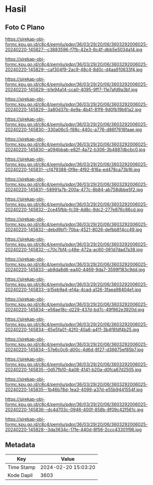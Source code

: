 # Hasil

## Foto C Plano

https://sirekap-obj-formc.kpu.go.id/c8c4/pemilu/pdpr/36/03/29/20/06/3603292006025-20240220-145827--c3883596-f7fb-42e3-8c4f-dbb5e5034a14.jpg

https://sirekap-obj-formc.kpu.go.id/c8c4/pemilu/pdpr/36/03/29/20/06/3603292006025-20240220-145829--caf304f9-2ac9-48c4-8d0c-d4aa910633f4.jpg

https://sirekap-obj-formc.kpu.go.id/c8c4/pemilu/pdpr/36/03/29/20/06/3603292006025-20240220-145829--b1e94a14-cca0-4095-9ff7-11e7afd9a3bf.jpg

https://sirekap-obj-formc.kpu.go.id/c8c4/pemilu/pdpr/36/03/29/20/06/3603292006025-20240220-145829--3a80d37b-4e9a-4b41-81f8-9d0fb19b61a2.jpg

https://sirekap-obj-formc.kpu.go.id/c8c4/pemilu/pdpr/36/03/29/20/06/3603292006025-20240220-145830--330a06c5-f88c-440c-a776-d86f7616faae.jpg

https://sirekap-obj-formc.kpu.go.id/c8c4/pemilu/pdpr/36/03/29/20/06/3603292006025-20240220-145830--a094bbab-e82f-4a72-b306-3b4887dbcbc0.jpg

https://sirekap-obj-formc.kpu.go.id/c8c4/pemilu/pdpr/36/03/29/20/06/3603292006025-20240220-145831--cf479388-0f8e-4f92-816a-ed478ca73b16.jpg

https://sirekap-obj-formc.kpu.go.id/c8c4/pemilu/pdpr/36/03/29/20/06/3603292006025-20240220-145831--58991a7b-200a-477c-8b84-ab758dbbe5f2.jpg

https://sirekap-obj-formc.kpu.go.id/c8c4/pemilu/pdpr/36/03/29/20/06/3603292006025-20240220-145832--2ce45fbb-fc39-4d8c-9dc2-277e876c86cd.jpg

https://sirekap-obj-formc.kpu.go.id/c8c4/pemilu/pdpr/36/03/29/20/06/3603292006025-20240220-145832--debd9bf1-70ba-4521-8026-defbb814cc49.jpg

https://sirekap-obj-formc.kpu.go.id/c8c4/pemilu/pdpr/36/03/29/20/06/3603292006025-20240220-145832--c70c7bf4-c48e-472a-ac60-061d7dad7a38.jpg

https://sirekap-obj-formc.kpu.go.id/c8c4/pemilu/pdpr/36/03/29/20/06/3603292006025-20240220-145833--ab9da8d6-ea40-4469-9da7-3599f183c9dd.jpg

https://sirekap-obj-formc.kpu.go.id/c8c4/pemilu/pdpr/36/03/29/20/06/3603292006025-20240220-145833--b15eb9a4-e14a-4cad-a126-3faea98404e1.jpg

https://sirekap-obj-formc.kpu.go.id/c8c4/pemilu/pdpr/36/03/29/20/06/3603292006025-20240220-145834--e56ae18c-d229-437d-bd7c-49f962e3920d.jpg

https://sirekap-obj-formc.kpu.go.id/c8c4/pemilu/pdpr/36/03/29/20/06/3603292006025-20240220-145834--65e5fa01-42f0-40a6-a411-3b4f8fdf4b25.jpg

https://sirekap-obj-formc.kpu.go.id/c8c4/pemilu/pdpr/36/03/29/20/06/3603292006025-20240220-145834--57e6c0c6-d00c-4d6d-8f27-d36675ef85b7.jpg

https://sirekap-obj-formc.kpu.go.id/c8c4/pemilu/pdpr/36/03/29/20/06/3603292006025-20240220-145835--0d57fb10-4a08-4141-b20a-d0fca67d2505.jpg

https://sirekap-obj-formc.kpu.go.id/c8c4/pemilu/pdpr/36/03/29/20/06/3603292006025-20240220-145835--1b46b78d-1ea3-4099-a37d-e55b9441554f.jpg

https://sirekap-obj-formc.kpu.go.id/c8c4/pemilu/pdpr/36/03/29/20/06/3603292006025-20240220-145836--dc4d703c-0946-400f-858b-8f09c42f561c.jpg

https://sirekap-obj-formc.kpu.go.id/c8c4/pemilu/pdpr/36/03/29/20/06/3603292006025-20240220-145828--3da3634c-17fe-440d-8f56-2ccc43301f96.jpg


## Metadata

| Key        | Value               |
| ---------- | ------------------- |
| Time Stamp | 2024-02-20 15:03:20 |
| Kode Dapil | 3603                |



